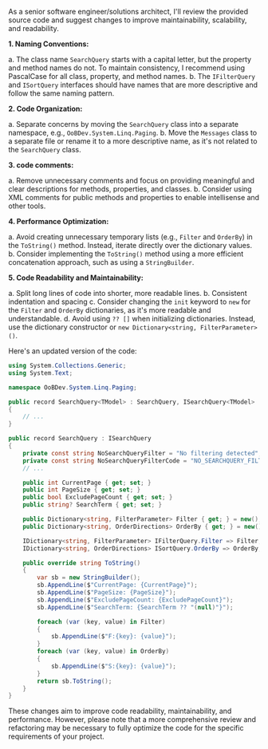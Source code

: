 As a senior software engineer/solutions architect, I'll review the provided source code and suggest changes to improve maintainability, scalability, and readability.

**1. Naming Conventions:**

a. The class name `SearchQuery` starts with a capital letter, but the property and method names do not. To maintain consistency, I recommend using PascalCase for all class, property, and method names.
b. The `IFilterQuery` and `ISortQuery` interfaces should have names that are more descriptive and follow the same naming pattern.

**2. Code Organization:**

a. Separate concerns by moving the `SearchQuery` class into a separate namespace, e.g., `OoBDev.System.Linq.Paging`.
b. Move the `Messages` class to a separate file or rename it to a more descriptive name, as it's not related to the `SearchQuery` class.

**3. code comments:**

a. Remove unnecessary comments and focus on providing meaningful and clear descriptions for methods, properties, and classes.
b. Consider using XML comments for public methods and properties to enable intellisense and other tools.

**4. Performance Optimization:**

a. Avoid creating unnecessary temporary lists (e.g., `Filter` and `OrderBy`) in the `ToString()` method. Instead, iterate directly over the dictionary values.
b. Consider implementing the `ToString()` method using a more efficient concatenation approach, such as using a `StringBuilder`.

**5. Code Readability and Maintainability:**

a. Split long lines of code into shorter, more readable lines.
b. Consistent indentation and spacing
c. Consider changing the `init` keyword to `new` for the `Filter` and `OrderBy` dictionaries, as it's more readable and understandable.
d. Avoid using `?? []` when initializing dictionaries. Instead, use the dictionary constructor or `new Dictionary<string, FilterParameter>()`.

Here's an updated version of the code:

```csharp
using System.Collections.Generic;
using System.Text;

namespace OoBDev.System.Linq.Paging;

public record SearchQuery<TModel> : SearchQuery, ISearchQuery<TModel>
{
    // ...
}

public record SearchQuery : ISearchQuery
{
    private const string NoSearchQueryFilter = "No filtering detected";
    private const string NoSearchQueryFilterCode = "NO_SEARCHQUERY_FILTER";
    // ...

    public int CurrentPage { get; set; }
    public int PageSize { get; set; }
    public bool ExcludePageCount { get; set; }
    public string? SearchTerm { get; set; }

    public Dictionary<string, FilterParameter> Filter { get; } = new();
    public Dictionary<string, OrderDirections> OrderBy { get; } = new();

    IDictionary<string, FilterParameter> IFilterQuery.Filter => Filter;
    IDictionary<string, OrderDirections> ISortQuery.OrderBy => OrderBy;

    public override string ToString()
    {
        var sb = new StringBuilder();
        sb.AppendLine($"CurrentPage: {CurrentPage}");
        sb.AppendLine($"PageSize: {PageSize}");
        sb.AppendLine($"ExcludePageCount: {ExcludePageCount}");
        sb.AppendLine($"SearchTerm: {SearchTerm ?? "(null)"}");

        foreach (var (key, value) in Filter)
        {
            sb.AppendLine($"F:{key}: {value}");
        }
        foreach (var (key, value) in OrderBy)
        {
            sb.AppendLine($"S:{key}: {value}");
        }
        return sb.ToString();
    }
}
```

These changes aim to improve code readability, maintainability, and performance. However, please note that a more comprehensive review and refactoring may be necessary to fully optimize the code for the specific requirements of your project.